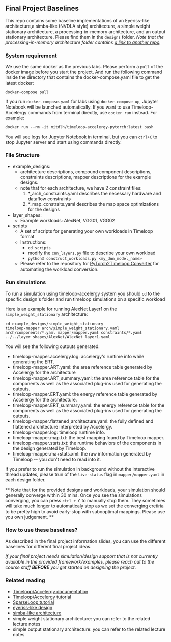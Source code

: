 Final Project Baselines
------------------------------------------
This repo contains some baseline implementations of an Eyeriss-like architecture,a simba-like (NVDLA style) architecture,
a simple weight stationary architecture, a processing-in-memory architecture, and an output stationary architecture.
Please find them in the `designs` folder. *Note that the processing-in-memory architecture folder contains [a link to another repo](https://github.com/nelliewu95/processing-in-memory-example).*

### System requirement

We use the same docker as the previous labs.
Please perform a `pull` of the docker image before you start the project. 
And run the following command inside the directory that contains the docker-compose.yaml file to get the latest docker:
  
```
docker-compose pull
```


If you run `docker-compose.yaml` for labs using `docker-compose up`, Jupyter Notebook will be launched automatically. If you want to use Timeloop-Accelergy commands from terminal directly, use `docker run` instead. For example:
```
docker run --rm -it mitdlh/timeloop-accelergy-pytorch:latest bash
```
You will see logs for Jupyter Notebook in terminal, but you can `ctrl+C` to stop Jupyter server and start using commands directly. 

### File Structure
- example_designs: 
   - architecture descriptions, compound component descriptions, 
  constraints descriptions, mapper descriptions for the example designs.
   - note that for each architecture, we have 2 constraint files:
        1. *_arch_constraints.yaml describes the necessary hardware and dataflow constraints
        2. *_map_constraits.yaml describes the map space optimizations for the  designs
- layer_shapes: 
    - Example workloads: AlexNet, VGG01, VGG02
- scripts
    - A set of scripts for generating your own workloads in Timeloop format
    - Instructions:
        - `cd scripts`
        - modify the `cnn_layers.py` file to describe your own workload
        - `python3 construct_workloads.py <my_dnn_model_name>`
    - Please refer to the repository for [PyTorch2Timeloop Converter](https://github.com/Accelergy-Project/pytorch2timeloop-converter) for automating the workload conversion.

### Run simulations

To run a simulation using timeloop-accelergy system you should `cd` to the specific design's folder and run timeloop
simulations on a specific workload

Here is an example for running AlexNet Layer1 on the `simple_weight_stationary` architecture: 
```
cd example_designs/simple_weight_stationary
timeloop-mapper arch/simple_weight_stationary.yaml arch/components/*.yaml mapper/mapper.yaml constraints/*.yaml ../../layer_shapes/AlexNet/AlexNet_layer1.yaml
```

You will see the following outputs generated:
- timeloop-mapper.accelergy.log: accelergy's runtime info while generating the ERT.
- timeloop-mapper.ART.yaml: the area reference table generated by Accelergy for the architecture
- timeloop-mapper.ART_summary.yaml: the area reference table for the components as well as the associated plug-ins used for generating the outputs.
- timeloop-mapper.ERT.yaml: the energy reference table generated by Accelergy for the architecture.
- timeloop-mapper.ERT_summary.yaml: the energy reference table for the components as well as the associated plug-ins used for generating the outputs.
- timeloop-mapper.flattened_architecture.yaml: the fully defined and flattened architecture interpreted by Accelergy.
- timeloop-mapper.log: timeloop runtime info.
- timeloop-mapper.map.txt: the best mapping found by Timeloop mapper.
- timeloop-mapper.stats.txt: the runtime behaviors of the components in the design generated by Timeloop.
- timeloop-mapper.ma+stats.xml: the raw information generated by Timeloop -- you don't need to read into it.

If you prefer to run the simulation in background without the interactive thread updates, please trun of the `live-status` flag in
`mapper/mapper.yaml` in each design folder.

** Note that for the provided designs and workloads, your simulation should generally converge within 30 mins. Once you see
the simulations converging, you can press `ctrl + C` to manually stop them. They sometimes will take much longer to 
automaticaly stop as we set the converging cretiria to be pretty high to avoid early-stop with subooptimal mappings. 
Please use you own judgement. **


### How to use these baselines?
As described in the final project information slides, you can use the different baselines for different final project ideas.
 
*If your final project needs simulation/design support that is not currently available in the provided framework/examples,
 please reach out to the course staff **BEFORE** you get started on designing the project*.

###  Related reading
 - [Timeloop/Accelergy documentation](https://timeloop.csail.mit.edu/)
 - [Timeloop/Accelergy tutorial](http://accelergy.mit.edu/tutorial.html)
 - [SparseLoop tutorial](https://accelergy.mit.edu/sparse_tutorial.html)
 - [eyeriss-like design](https://people.csail.mit.edu/emer/papers/2017.01.jssc.eyeriss_design.pdf)
 - [simba-like architecture](https://people.eecs.berkeley.edu/~ysshao/assets/papers/shao2019-micro.pdf)
 - simple weight stationary architecture: you can refer to the related lecture notes
 - simple output stationary architecture: you can refer to the related lecture notes
